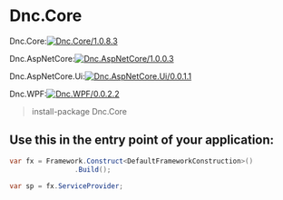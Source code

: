 ﻿Dnc.Core
===

Dnc.Core:[![Dnc.Core/1.0.8.3](https://img.shields.io/badge/nuget-1.0.8.3-blue.svg)](https://www.nuget.org/packages/Dnc.Core/1.0.8.3)

Dnc.AspNetCore:[![Dnc.AspNetCore/1.0.0.3](https://img.shields.io/badge/nuget-1.0.0.3-blue.svg)](https://www.nuget.org/packages/Dnc.AspNetCore/1.0.0.3)

Dnc.AspNetCore.Ui:[![Dnc.AspNetCore.Ui/0.0.1.1](https://img.shields.io/badge/nuget-0.0.1.1-blue.svg)](https://www.nuget.org/packages/Dnc.AspNetCore.Ui/0.0.1.1)

Dnc.WPF:[![Dnc.WPF/0.0.2.2](https://img.shields.io/badge/nuget-0.0.2.1-blue.svg)](https://www.nuget.org/packages/Dnc.WPF/0.0.2.2)

> install-package Dnc.Core


## Use this in the entry point of your application: 

```c#
var fx = Framework.Construct<DefaultFrameworkConstruction>()
                .Build();

var sp = fx.ServiceProvider;
```


